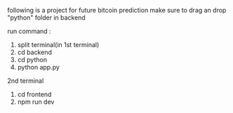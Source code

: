 following is a project for future bitcoin prediction
make sure to drag an drop "python" folder in backend

run command :
1. split terminal(in 1st terminal)
2. cd backend
3. cd python
4. python app.py

2nd terminal
1. cd frontend
2. npm run dev
